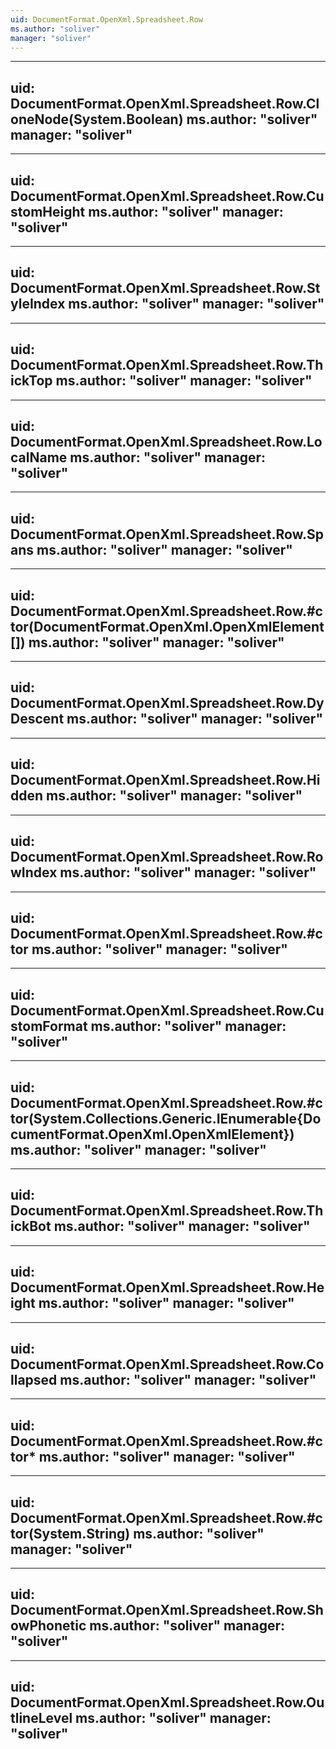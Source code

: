 ```yaml
---
uid: DocumentFormat.OpenXml.Spreadsheet.Row
ms.author: "soliver"
manager: "soliver"
---
```


---
uid: DocumentFormat.OpenXml.Spreadsheet.Row.CloneNode(System.Boolean)
ms.author: "soliver"
manager: "soliver"
---

---
uid: DocumentFormat.OpenXml.Spreadsheet.Row.CustomHeight
ms.author: "soliver"
manager: "soliver"
---

---
uid: DocumentFormat.OpenXml.Spreadsheet.Row.StyleIndex
ms.author: "soliver"
manager: "soliver"
---

---
uid: DocumentFormat.OpenXml.Spreadsheet.Row.ThickTop
ms.author: "soliver"
manager: "soliver"
---

---
uid: DocumentFormat.OpenXml.Spreadsheet.Row.LocalName
ms.author: "soliver"
manager: "soliver"
---

---
uid: DocumentFormat.OpenXml.Spreadsheet.Row.Spans
ms.author: "soliver"
manager: "soliver"
---

---
uid: DocumentFormat.OpenXml.Spreadsheet.Row.#ctor(DocumentFormat.OpenXml.OpenXmlElement[])
ms.author: "soliver"
manager: "soliver"
---

---
uid: DocumentFormat.OpenXml.Spreadsheet.Row.DyDescent
ms.author: "soliver"
manager: "soliver"
---

---
uid: DocumentFormat.OpenXml.Spreadsheet.Row.Hidden
ms.author: "soliver"
manager: "soliver"
---

---
uid: DocumentFormat.OpenXml.Spreadsheet.Row.RowIndex
ms.author: "soliver"
manager: "soliver"
---

---
uid: DocumentFormat.OpenXml.Spreadsheet.Row.#ctor
ms.author: "soliver"
manager: "soliver"
---

---
uid: DocumentFormat.OpenXml.Spreadsheet.Row.CustomFormat
ms.author: "soliver"
manager: "soliver"
---

---
uid: DocumentFormat.OpenXml.Spreadsheet.Row.#ctor(System.Collections.Generic.IEnumerable{DocumentFormat.OpenXml.OpenXmlElement})
ms.author: "soliver"
manager: "soliver"
---

---
uid: DocumentFormat.OpenXml.Spreadsheet.Row.ThickBot
ms.author: "soliver"
manager: "soliver"
---

---
uid: DocumentFormat.OpenXml.Spreadsheet.Row.Height
ms.author: "soliver"
manager: "soliver"
---

---
uid: DocumentFormat.OpenXml.Spreadsheet.Row.Collapsed
ms.author: "soliver"
manager: "soliver"
---

---
uid: DocumentFormat.OpenXml.Spreadsheet.Row.#ctor*
ms.author: "soliver"
manager: "soliver"
---

---
uid: DocumentFormat.OpenXml.Spreadsheet.Row.#ctor(System.String)
ms.author: "soliver"
manager: "soliver"
---

---
uid: DocumentFormat.OpenXml.Spreadsheet.Row.ShowPhonetic
ms.author: "soliver"
manager: "soliver"
---

---
uid: DocumentFormat.OpenXml.Spreadsheet.Row.OutlineLevel
ms.author: "soliver"
manager: "soliver"
---
